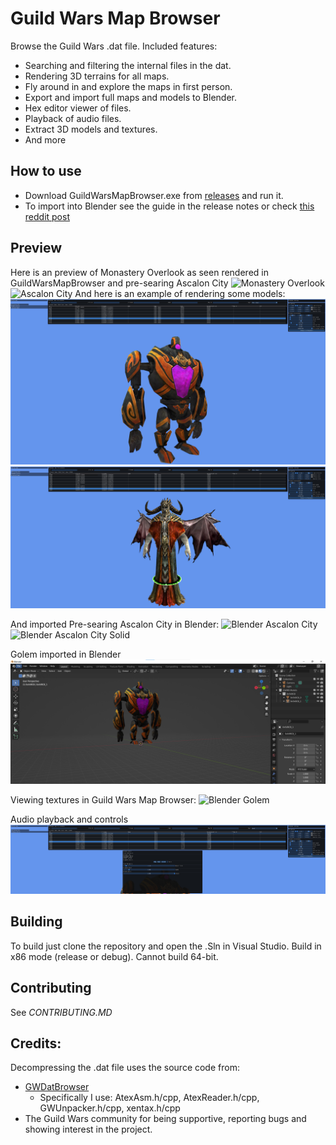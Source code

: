 # Guild Wars Map Browser
Browse the Guild Wars .dat file. Included features:
- Searching and filtering the internal files in the dat.
- Rendering 3D terrains for all maps.
- Fly around in and explore the maps in first person.
- Export and import full maps and models to Blender.
- Hex editor viewer of files.
- Playback of audio files.
- Extract 3D models and textures.
- And more

## How to use
- Download GuildWarsMapBrowser.exe from [releases](https://github.com/Jonathan-Greve/GuildWarsMapBrowser/releases) and run it.
- To import into Blender see the guide in the release notes or check [this reddit post](https://www.reddit.com/r/GuildWars/comments/17wnlj3/guild_wars_map_browser_v50_exporting_to_blender)

## Preview
 
 Here is an preview of Monastery Overlook as seen rendered in GuildWarsMapBrowser and pre-searing Ascalon City
![Monastery Overlook](images/v5_0_monastery_overlook.png)
![Ascalon City](images/v5_0_pre_ascalon_city.png)
And here is an example of rendering some models:
![A Golem](images/v5_0_view_model_golem.png)
![Lich](images/v5_0_view_model_lich.png)

And imported Pre-searing Ascalon City in Blender:
![Blender Ascalon City](images/v5_0_pre_ascalon_city_blender.png)
![Blender Ascalon City Solid](images/v5_0_pre_ascalon_city_blender_1.png)

Golem imported in Blender
![Blender Golem](images/v5_0_view_model_golem_blender.png)

Viewing textures in Guild Wars Map Browser:
![Blender Golem](images/v5_0_view_texture_file.png)

Audio playback and controls
![Blender Golem](images/v5_0_audio_playback.png)

## Building
To build just clone the repository and open the .Sln in Visual Studio. Build in x86 mode (release or debug). Cannot build 64-bit.

## Contributing
See *CONTRIBUTING.MD*

## Credits:
Decompressing the .dat file uses the source code from:
 - [GWDatBrowser](https://github.com/kytulendu/GWDatBrowser)
     - Specifically I use: AtexAsm.h/cpp, AtexReader.h/cpp, GWUnpacker.h/cpp, xentax.h/cpp
 - The Guild Wars community for being supportive, reporting bugs and showing interest in the project.
